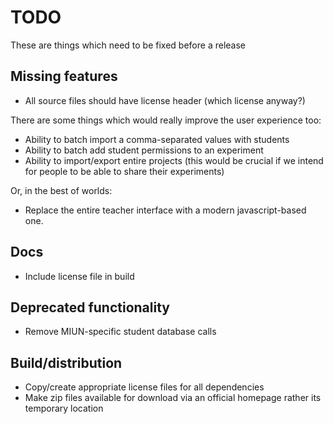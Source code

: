 # TODO

These are things which need to be fixed before a release

## Missing features

* All source files should have license header (which license anyway?)

There are some things which would really improve the user experience too:

* Ability to batch import a comma-separated values with students 
* Ability to batch add student permissions to an experiment
* Ability to import/export entire projects (this would be crucial if we intend for people to be able to share their experiments)

Or, in the best of worlds:

* Replace the entire teacher interface with a modern javascript-based one.

## Docs

* Include license file in build

## Deprecated functionality 

* Remove MIUN-specific student database calls

## Build/distribution

* Copy/create appropriate license files for all dependencies
* Make zip files available for download via an official homepage rather its temporary location

